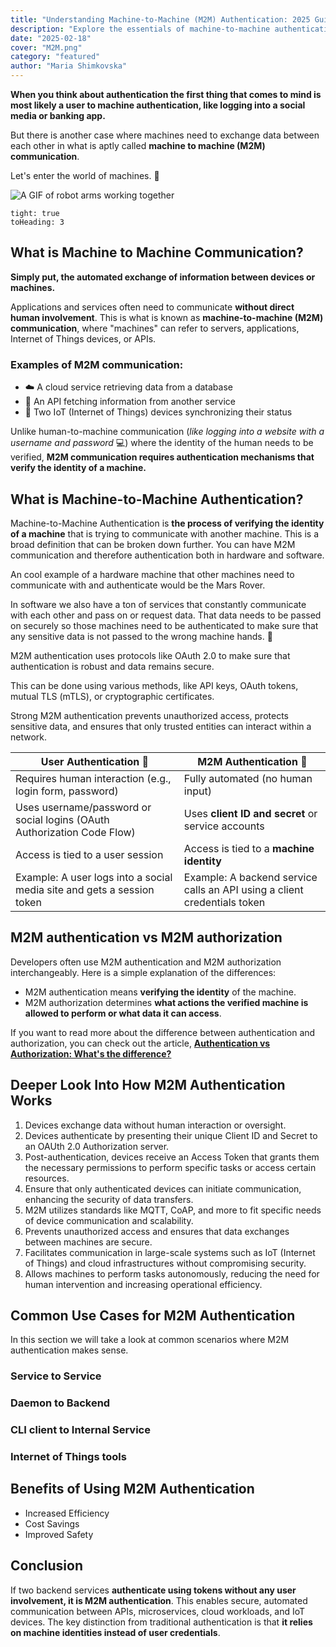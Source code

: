```yaml
---
title: "Understanding Machine-to-Machine (M2M) Authentication: 2025 Guide"
description: "Explore the essentials of machine-to-machine authentication and best practices for implementing secure M2M communication."
date: "2025-02-18"
cover: "M2M.png"
category: "featured"
author: "Maria Shimkovska"
---
```


**When you think about authentication the first thing that comes to mind is most likely a user to machine authentication, like logging into a social media or banking app.**

But there is another case where machines need to exchange data between each other in what is aptly called **machine to machine (M2M) communication**.

Let's enter the world of machines. 🤖

![A GIF of robot arms working together](https://media3.giphy.com/media/v1.Y2lkPTc5MGI3NjExYjR4dXE5Zmg5MDRoazdtNG9hZ2o1d3RleTY4bHRiOXh4dXhjdDJhYyZlcD12MV9pbnRlcm5hbF9naWZfYnlfaWQmY3Q9Zw/Yn23Blov9gNxmrY74K/giphy.gif)

```toc
tight: true
toHeading: 3
```

## What is Machine to Machine Communication? 
**Simply put, the automated exchange of information between devices or machines.**

Applications and services often need to communicate **without direct human involvement**. This is what is known as **machine-to-machine (M2M) communication**, where "machines" can refer to servers, applications, Internet of Things devices, or APIs.

### Examples of M2M communication: 
- ☁️ A cloud service retrieving data from a database
- 🔄 An API fetching information from another service 
- 📡 Two IoT (Internet of Things) devices synchronizing their status

Unlike human-to-machine communication (*like logging into a website with a username and password* 💻)  where the identity of the human needs to be verified, **M2M communication requires authentication mechanisms that verify the identity of a machine.** 

## What is Machine-to-Machine Authentication?

Machine-to-Machine Authentication is **the process of verifying the identity of a machine** that is trying to communicate with another machine. This is a broad definition that can be broken down further. You can have M2M communication and therefore authentication both in hardware and software. 

An cool example of a hardware machine that other machines need to communicate with and authenticate would be the Mars Rover. 

In software we also have a ton of services that constantly communicate with each other and pass on or request data. That data needs to be passed on securely so those machines need to be authenticated to make sure that any sensitive data is not passed to the wrong machine hands. 🦾

M2M authentication uses protocols like OAuth 2.0 to make sure that authentication is robust and data remains secure. 

This can be done using various methods, like API keys, OAuth tokens, mutual TLS (mTLS), or cryptographic certificates. 

Strong M2M authentication prevents unauthorized access, protects sensitive data, and ensures that only trusted entities can interact within a network. 

| **User Authentication 👤** | **M2M Authentication 🤖** |
|----------------------------|----------------------------|
| Requires human interaction (e.g., login form, password) | Fully automated (no human input) |
| Uses username/password or social logins (OAuth Authorization Code Flow) | Uses **client ID and secret** or service accounts |
| Access is tied to a user session | Access is tied to a **machine identity** |
| Example: A user logs into a social media site and gets a session token | Example: A backend service calls an API using a client credentials token |

## M2M authentication vs M2M authorization
Developers often use M2M authentication and M2M authorization interchangeably. Here is a simple explanation of the differences: 
- M2M authentication means **verifying the identity** of the machine. 
- M2M authorization determines **what actions the verified machine is allowed to perform or what data it can access**. 

If you want to read more about the difference between authentication and authorization, you can check out the article, [**Authentication vs Authorization: What's the difference?**](https://supertokens.com/blog/authentication-vs-authorization)


## Deeper Look Into How M2M Authentication Works

1. Devices exchange data without human interaction or oversight. 
2. Devices authenticate by presenting their unique Client ID and Secret to an OAUth 2.0 Authorization server. 
3. Post-authentication, devices receive an Access Token that grants them the necessary permissions to perform specific tasks or access certain resources. 
4. Ensure that only authenticated devices can initiate communication, enhancing the security of data transfers. 
5. M2M utilizes standards like MQTT, CoAP, and more to fit specific needs of device communication and scalability. 
6. Prevents unauthorized access and ensures that data exchanges between machines are secure. 
7. Facilitates communication in large-scale systems such as IoT (Internet of Things) and cloud infrastructures without compromising security. 
8. Allows machines to perform tasks autonomously, reducing the need for human intervention and increasing operational efficiency. 

## Common Use Cases for M2M Authentication 

In this section we will take a look at common scenarios where M2M authentication makes sense. 

### Service to Service 

### Daemon to Backend 

### CLI client to Internal Service 

### Internet of Things tools 

## Benefits of Using M2M Authentication 
- Increased Efficiency 
- Cost Savings 
- Improved Safety 

## Conclusion 

If two backend services **authenticate using tokens without any user involvement, it is M2M authentication**. This enables secure, automated communication between APIs, microservices, cloud workloads, and IoT devices. The key distinction from traditional authentication is that **it relies on machine identities instead of user credentials**.


